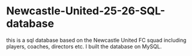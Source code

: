 # Newcastle-United-25-26-SQL-database
this is a sql database based on the Newcastle United FC squad including players, coaches, directors etc. I built the database on MySQL.
